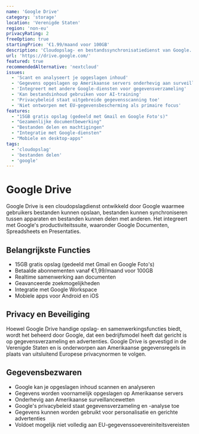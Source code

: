 ```yaml
---
name: 'Google Drive'
category: 'storage'
location: 'Verenigde Staten'
region: 'non-eu'
privacyRating: 2
freeOption: true
startingPrice: '€1.99/maand voor 100GB'
description: 'Cloudopslag- en bestandssynchronisatiedienst van Google.'
url: 'https://drive.google.com/'
featured: true
recommendedAlternative: 'nextcloud'
issues:
  - 'Scant en analyseert je opgeslagen inhoud'
  - 'Gegevens opgeslagen op Amerikaanse servers onderhevig aan surveillancewetten'
  - 'Integreert met andere Google-diensten voor gegevensverzameling'
  - 'Kan bestandsinhoud gebruiken voor AI-training'
  - 'Privacybeleid staat uitgebreide gegevensscanning toe'
  - 'Niet ontworpen met EU-gegevensbescherming als primaire focus'
features:
  - "15GB gratis opslag (gedeeld met Gmail en Google Foto's)"
  - "Gezamenlijke documentbewerking"
  - "Bestanden delen en machtigingen"
  - "Integratie met Google-diensten"
  - "Mobiele en desktop-apps"
tags:
  - 'cloudopslag'
  - 'bestanden delen'
  - 'google'
---
```


# Google Drive

Google Drive is een cloudopslagdienst ontwikkeld door Google waarmee gebruikers bestanden kunnen opslaan, bestanden kunnen synchroniseren tussen apparaten en bestanden kunnen delen met anderen. Het integreert met Google's productiviteitssuite, waaronder Google Documenten, Spreadsheets en Presentaties.

## Belangrijkste Functies

- 15GB gratis opslag (gedeeld met Gmail en Google Foto's)
- Betaalde abonnementen vanaf €1,99/maand voor 100GB
- Realtime samenwerking aan documenten
- Geavanceerde zoekmogelijkheden
- Integratie met Google Workspace
- Mobiele apps voor Android en iOS

## Privacy en Beveiliging

Hoewel Google Drive handige opslag- en samenwerkingsfuncties biedt, wordt het beheerd door Google, dat een bedrijfsmodel heeft dat gericht is op gegevensverzameling en advertenties. Google Drive is gevestigd in de Verenigde Staten en is onderworpen aan Amerikaanse gegevensregels in plaats van uitsluitend Europese privacynormen te volgen.

## Gegevensbezwaren

- Google kan je opgeslagen inhoud scannen en analyseren
- Gegevens worden voornamelijk opgeslagen op Amerikaanse servers
- Onderhevig aan Amerikaanse surveillancewetten
- Google's privacybeleid staat gegevensverzameling en -analyse toe
- Gegevens kunnen worden gebruikt voor personalisatie en gerichte advertenties
- Voldoet mogelijk niet volledig aan EU-gegevenssoevereiniteitsvereisten